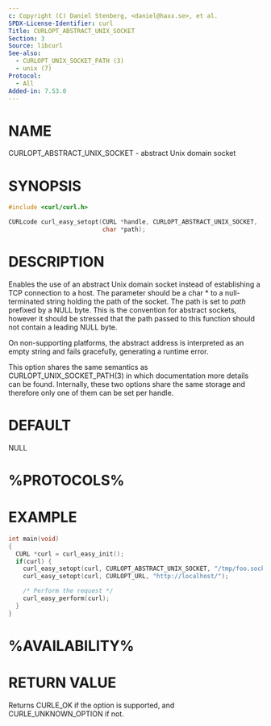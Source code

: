 ```yaml
---
c: Copyright (C) Daniel Stenberg, <daniel@haxx.se>, et al.
SPDX-License-Identifier: curl
Title: CURLOPT_ABSTRACT_UNIX_SOCKET
Section: 3
Source: libcurl
See-also:
  - CURLOPT_UNIX_SOCKET_PATH (3)
  - unix (7)
Protocol:
  - All
Added-in: 7.53.0
---
```


# NAME

CURLOPT_ABSTRACT_UNIX_SOCKET - abstract Unix domain socket

# SYNOPSIS

~~~c
#include <curl/curl.h>

CURLcode curl_easy_setopt(CURL *handle, CURLOPT_ABSTRACT_UNIX_SOCKET,
                          char *path);
~~~

# DESCRIPTION

Enables the use of an abstract Unix domain socket instead of establishing a
TCP connection to a host. The parameter should be a char * to a
null-terminated string holding the path of the socket. The path is set to
*path* prefixed by a NULL byte. This is the convention for abstract
sockets, however it should be stressed that the path passed to this function
should not contain a leading NULL byte.

On non-supporting platforms, the abstract address is interpreted as an empty
string and fails gracefully, generating a runtime error.

This option shares the same semantics as CURLOPT_UNIX_SOCKET_PATH(3) in
which documentation more details can be found. Internally, these two options
share the same storage and therefore only one of them can be set per handle.

# DEFAULT

NULL

# %PROTOCOLS%

# EXAMPLE

~~~c
int main(void)
{
  CURL *curl = curl_easy_init();
  if(curl) {
    curl_easy_setopt(curl, CURLOPT_ABSTRACT_UNIX_SOCKET, "/tmp/foo.sock");
    curl_easy_setopt(curl, CURLOPT_URL, "http://localhost/");

    /* Perform the request */
    curl_easy_perform(curl);
  }
}
~~~

# %AVAILABILITY%

# RETURN VALUE

Returns CURLE_OK if the option is supported, and CURLE_UNKNOWN_OPTION if not.
